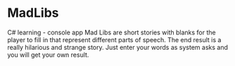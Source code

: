 # MadLibs
C# learning - console app
Mad Libs are short stories with blanks for the player to fill in that represent different parts of speech. The end result is a really hilarious and strange story.
Just enter your words as system asks and you will get your own result.
